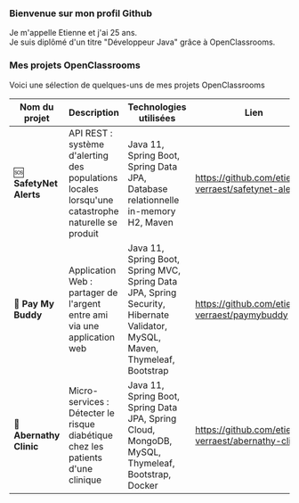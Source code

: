 ### Bienvenue sur mon profil Github
Je m'appelle Etienne et j'ai 25 ans. <br>
Je suis diplômé d'un titre "Développeur Java" grâce à OpenClassrooms.

### Mes projets OpenClassrooms
Voici une sélection de quelques-uns de mes projets OpenClassrooms

| Nom du projet                 | Description                                                 | Technologies utilisées                                   | Lien      |
|-------------------------------|-------------------------------------------------------------|----------------------------------------------------------|-----------|
| :sos: **SafetyNet Alerts**        | API REST : système d'alerting des populations locales lorsqu'une catastrophe naturelle se produit | Java 11, Spring Boot, Spring Data JPA, Database relationnelle in-memory H2, Maven | https://github.com/etienne-verraest/safetynet-alerts |
| :money_with_wings: **Pay My Buddy** | Application Web : partager de l'argent entre ami via une application web | Java 11, Spring Boot, Spring MVC, Spring Data JPA, Spring Security, Hibernate Validator, MySQL, Maven, Thymeleaf, Bootstrap | https://github.com/etienne-verraest/paymybuddy |
| :hospital: **Abernathy Clinic** | Micro-services : Détecter le risque diabétique chez les patients d'une clinique | Java 11, Spring Boot, Spring Data JPA, Spring Cloud, MongoDB, MySQL, Thymeleaf, Bootstrap, Docker | https://github.com/etienne-verraest/abernathy-clinic |
